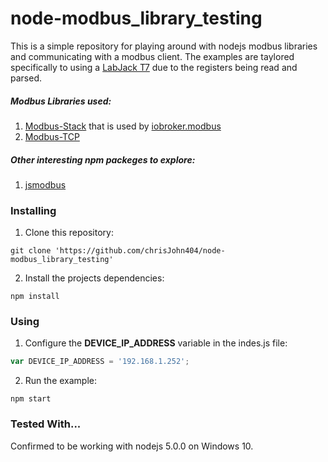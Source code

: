 # node-modbus_library_testing

This is a simple repository for playing around with nodejs modbus libraries and communicating with a modbus client.  The examples are taylored specifically to using a [LabJack T7](https://labjack.com/products/t7) due to the registers being read and parsed.

##### Modbus Libraries used:
1. [Modbus-Stack](https://www.npmjs.com/package/modbus-stack) that is used by [iobroker.modbus](https://www.npmjs.com/package/iobroker.modbus)
2. [Modbus-TCP](https://www.npmjs.com/package/modbus-tcp)

##### Other interesting npm packeges to explore:
1. [jsmodbus](https://www.npmjs.com/package/jsmodbus)


### Installing
1. Clone this repository:
 ```
 git clone 'https://github.com/chrisJohn404/node-modbus_library_testing'
 ```
2. Install the projects dependencies:
 ```
 npm install
 ```

### Using
1. Configure the **DEVICE_IP_ADDRESS** variable in the indes.js file:
 ```javascript
 var DEVICE_IP_ADDRESS = '192.168.1.252';
 ```
2. Run the example:
 ```
 npm start
 ```

### Tested With...
Confirmed to be working with nodejs 5.0.0 on Windows 10.
